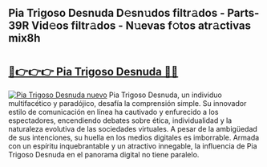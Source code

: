 ## Pia Trigoso Desnuda D𝚎sn𝚞dos filtr𝚊dos - Parts-39R Vid𝚎os filtr𝚊dos - N𝚞evas f𝚘tos atr𝚊ctivas mix8h

# <h2><a href="http://mb6b17.tromn.icu/?c=Pia+Trigoso+Desnuda">🔗👉👉👉 Pia Trigoso Desnuda 🔗🔗</a></h2>

[![Pia Trigoso Desnuda nuevo](https://i.imgur.com/pEAQMta.gif)](http://mb6b17.tromn.icu/?c=Pia+Trigoso+Desnuda)
Pia Trigoso Desnuda, un individuo multifacético y paradójico, desafía la comprensión simple. Su innovador estilo de comunicación en línea ha cautivado y enfurecido a los espectadores, encendiendo debates sobre ética, individualidad y la naturaleza evolutiva de las sociedades virtuales. A pesar de la ambigüedad de sus intenciones, su huella en los medios digitales es imborrable. Armada con un espíritu inquebrantable y un atractivo innegable, la influencia de Pia Trigoso Desnuda en el panorama digital no tiene paralelo.
